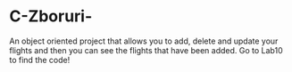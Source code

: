 # C-Zboruri-
An object oriented project that allows you to add, delete and update your flights and then you can see  the flights that have been added.
Go to Lab10 to find the code!
